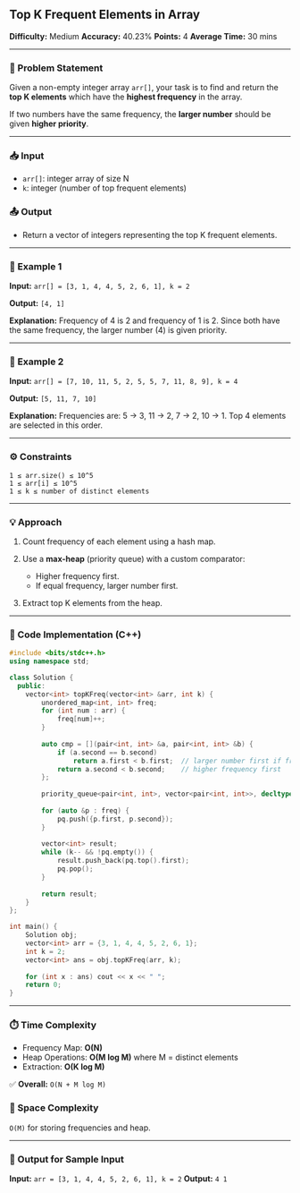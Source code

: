 ## Top K Frequent Elements in Array

**Difficulty:** Medium
**Accuracy:** 40.23%
**Points:** 4
**Average Time:** 30 mins

---

### 🧠 Problem Statement

Given a non-empty integer array `arr[]`, your task is to find and return the **top K elements** which have the **highest frequency** in the array.

If two numbers have the same frequency, the **larger number** should be given **higher priority**.

---

### 📥 Input

* `arr[]`: integer array of size N
* `k`: integer (number of top frequent elements)

### 📤 Output

* Return a vector of integers representing the top K frequent elements.

---

### 📘 Example 1

**Input:**
`arr[] = [3, 1, 4, 4, 5, 2, 6, 1], k = 2`

**Output:**
`[4, 1]`

**Explanation:**
Frequency of 4 is 2 and frequency of 1 is 2. Since both have the same frequency, the larger number (4) is given priority.

---

### 📘 Example 2

**Input:**
`arr[] = [7, 10, 11, 5, 2, 5, 5, 7, 11, 8, 9], k = 4`

**Output:**
`[5, 11, 7, 10]`

**Explanation:**
Frequencies are: 5 → 3, 11 → 2, 7 → 2, 10 → 1.
Top 4 elements are selected in this order.

---

### ⚙️ Constraints

```
1 ≤ arr.size() ≤ 10^5
1 ≤ arr[i] ≤ 10^5
1 ≤ k ≤ number of distinct elements
```

---

### 💡 Approach

1. Count frequency of each element using a hash map.
2. Use a **max-heap** (priority queue) with a custom comparator:

   * Higher frequency first.
   * If equal frequency, larger number first.
3. Extract top K elements from the heap.

---

### 🧩 Code Implementation (C++)

```cpp
#include <bits/stdc++.h>
using namespace std;

class Solution {
  public:
    vector<int> topKFreq(vector<int> &arr, int k) {
        unordered_map<int, int> freq;
        for (int num : arr) {
            freq[num]++;
        }
        
        auto cmp = [](pair<int, int> &a, pair<int, int> &b) {
            if (a.second == b.second)
                return a.first < b.first;  // larger number first if freq same
            return a.second < b.second;    // higher frequency first
        };
        
        priority_queue<pair<int, int>, vector<pair<int, int>>, decltype(cmp)> pq(cmp);
        
        for (auto &p : freq) {
            pq.push({p.first, p.second});
        }
        
        vector<int> result;
        while (k-- && !pq.empty()) {
            result.push_back(pq.top().first);
            pq.pop();
        }
        
        return result;
    }
};

int main() {
    Solution obj;
    vector<int> arr = {3, 1, 4, 4, 5, 2, 6, 1};
    int k = 2;
    vector<int> ans = obj.topKFreq(arr, k);
    
    for (int x : ans) cout << x << " ";
    return 0;
}
```

---

### ⏱️ Time Complexity

* Frequency Map: **O(N)**
* Heap Operations: **O(M log M)** where M = distinct elements
* Extraction: **O(K log M)**

✅ **Overall:** `O(N + M log M)`

### 💾 Space Complexity

`O(M)` for storing frequencies and heap.

---

### 🏁 Output for Sample Input

**Input:**
`arr = [3, 1, 4, 4, 5, 2, 6, 1], k = 2`
**Output:**
`4 1`
